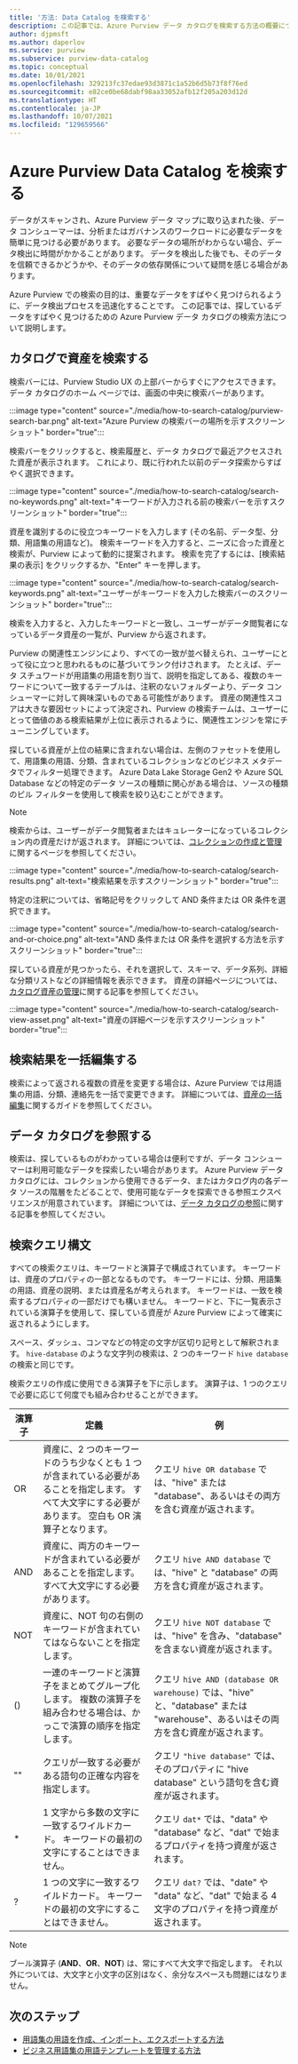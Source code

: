 ```yaml
---
title: '方法: Data Catalog を検索する'
description: この記事では、Azure Purview データ カタログを検索する方法の概要について説明します。
author: djpmsft
ms.author: daperlov
ms.service: purview
ms.subservice: purview-data-catalog
ms.topic: conceptual
ms.date: 10/01/2021
ms.openlocfilehash: 329213fc37edae93d3871c1a52b6d5b73f8f76ed
ms.sourcegitcommit: e82ce0be68dabf98aa33052afb12f205a203d12d
ms.translationtype: HT
ms.contentlocale: ja-JP
ms.lasthandoff: 10/07/2021
ms.locfileid: "129659566"
---
```

# <a name="search-the-azure-purview-data-catalog"></a>Azure Purview Data Catalog を検索する

データがスキャンされ、Azure Purview データ マップに取り込まれた後、データ コンシューマーは、分析またはガバナンスのワークロードに必要なデータを簡単に見つける必要があります。 必要なデータの場所がわからない場合、データ検出に時間がかかることがあります。 データを検出した後でも、そのデータを信頼できるかどうかや、そのデータの依存関係について疑問を感じる場合があります。

Azure Purview での検索の目的は、重要なデータをすばやく見つけられるように、データ検出プロセスを迅速化することです。 この記事では、探しているデータをすばやく見つけるための Azure Purview データ カタログの検索方法について説明します。

## <a name="search-the-catalog-for-assets"></a>カタログで資産を検索する

検索バーには、Purview Studio UX の上部バーからすぐにアクセスできます。 データ カタログのホーム ページでは、画面の中央に検索バーがあります。

:::image type="content" source="./media/how-to-search-catalog/purview-search-bar.png" alt-text="Azure Purview の検索バーの場所を示すスクリーンショット" border="true":::

検索バーをクリックすると、検索履歴と、データ カタログで最近アクセスされた資産が表示されます。 これにより、既に行われた以前のデータ探索からすばやく選択できます。

:::image type="content" source="./media/how-to-search-catalog/search-no-keywords.png" alt-text="キーワードが入力される前の検索バーを示すスクリーンショット" border="true":::

資産を識別するのに役立つキーワードを入力します (その名前、データ型、分類、用語集の用語など)。 検索キーワードを入力すると、ニーズに合った資産と検索が、Purview によって動的に提案されます。 検索を完了するには、[検索結果の表示] をクリックするか、"Enter" キーを押します。

:::image type="content" source="./media/how-to-search-catalog/search-keywords.png" alt-text="ユーザーがキーワードを入力した検索バーのスクリーンショット" border="true":::

検索を入力すると、入力したキーワードと一致し、ユーザーがデータ閲覧者になっているデータ資産の一覧が、Purview から返されます。

Purview の関連性エンジンにより、すべての一致が並べ替えられ、ユーザーにとって役に立つと思われるものに基づいてランク付けされます。 たとえば、データ スチュワードが用語集の用語を割り当て、説明を指定してある、複数のキーワードについて一致するテーブルは、注釈のないフォルダーより、データ コンシューマーに対して興味深いものである可能性があります。 資産の関連性スコアは大きな要因セットによって決定され、Purview の検索チームは、ユーザーにとって価値のある検索結果が上位に表示されるように、関連性エンジンを常にチューニングしています。

探している資産が上位の結果に含まれない場合は、左側のファセットを使用して、用語集の用語、分類、含まれているコレクションなどのビジネス メタデータでフィルター処理できます。 Azure Data Lake Storage Gen2 や Azure SQL Database などの特定のデータ ソースの種類に関心がある場合は、ソースの種類のピル フィルターを使用して検索を絞り込むことができます。

> [!NOTE]
> 検索からは、ユーザーがデータ閲覧者またはキュレーターになっているコレクション内の資産だけが返されます。 詳細については、[コレクションの作成と管理](how-to-create-and-manage-collections.md)に関するページを参照してください。

:::image type="content" source="./media/how-to-search-catalog/search-results.png" alt-text="検索結果を示すスクリーンショット" border="true":::

特定の注釈については、省略記号をクリックして AND 条件または OR 条件を選択できます。 

:::image type="content" source="./media/how-to-search-catalog/search-and-or-choice.png" alt-text="AND 条件または OR 条件を選択する方法を示すスクリーンショット" border="true":::

探している資産が見つかったら、それを選択して、スキーマ、データ系列、詳細な分類リストなどの詳細情報を表示できます。 資産の詳細ページについては、[カタログ資産の管理](catalog-asset-details.md)に関する記事を参照してください。

:::image type="content" source="./media/how-to-search-catalog/search-view-asset.png" alt-text="資産の詳細ページを示すスクリーンショット" border="true":::

## <a name="bulk-edit-search-results"></a>検索結果を一括編集する

検索によって返される複数の資産を変更する場合は、Azure Purview では用語集の用語、分類、連絡先を一括で変更できます。 詳細については、[資産の一括編集](how-to-bulk-edit-assets.md)に関するガイドを参照してください。

## <a name="browse-the-data-catalog"></a>データ カタログを参照する

検索は、探しているものがわかっている場合は便利ですが、データ コンシューマーは利用可能なデータを探索したい場合があります。 Azure Purview データ カタログには、コレクションから使用できるデータ、またはカタログ内の各データ ソースの階層をたどることで、使用可能なデータを探索できる参照エクスペリエンスが用意されています。 詳細については、[データ カタログの参照](how-to-browse-catalog.md)に関する記事を参照してください。

## <a name="search-query-syntax"></a>検索クエリ構文

すべての検索クエリは、キーワードと演算子で構成されています。 キーワードは、資産のプロパティの一部となるものです。 キーワードには、分類、用語集の用語、資産の説明、または資産名が考えられます。 キーワードは、一致を検索するプロパティの一部だけでも構いません。 キーワードと、下に一覧表示されている演算子を使用して、探している資産が Azure Purview によって確実に返されるようにします。

スペース、ダッシュ、コンマなどの特定の文字が区切り記号として解釈されます。 `hive-database` のような文字列の検索は、2 つのキーワード `hive database` の検索と同じです。 

検索クエリの作成に使用できる演算子を下に示します。 演算子は、1 つのクエリで必要に応じて何度でも組み合わせることができます。

| 演算子 | 定義 | 例 |
| -------- | ---------- | ------- |
| OR | 資産に、2 つのキーワードのうち少なくとも 1 つが含まれている必要があることを指定します。 すべて大文字にする必要があります。 空白も OR 演算子となります。  | クエリ `hive OR database` では、"hive" または "database"、あるいはその両方を含む資産が返されます。 |
| AND | 資産に、両方のキーワードが含まれている必要があることを指定します。 すべて大文字にする必要があります。 | クエリ `hive AND database` では、"hive" と "database" の両方を含む資産が返されます。 |
| NOT | 資産に、NOT 句の右側のキーワードが含まれていてはならないことを指定します。 | クエリ `hive NOT database` では、"hive" を含み、"database" を含まない資産が返されます。 |
| () | 一連のキーワードと演算子をまとめてグループ化します。 複数の演算子を組み合わせる場合は、かっこで演算の順序を指定します。 | クエリ `hive AND (database OR warehouse)` では、"hive" と、"database" または "warehouse"、あるいはその両方を含む資産が返されます。 |
| "" | クエリが一致する必要がある語句の正確な内容を指定します。 | クエリ `"hive database"` では、そのプロパティに "hive database" という語句を含む資産が返されます。 |
| * | 1 文字から多数の文字に一致するワイルドカード。 キーワードの最初の文字にすることはできません。 | クエリ `dat*` では、"data" や "database" など、"dat" で始まるプロパティを持つ資産が返されます。 |
| ? | 1 つの文字に一致するワイルドカード。 キーワードの最初の文字にすることはできません。 | クエリ `dat?` では、"date" や "data" など、"dat" で始まる 4 文字のプロパティを持つ資産が返されます。 |

> [!Note]
> ブール演算子 (**AND**、**OR**、**NOT**) は、常にすべて大文字で指定します。 それ以外については、大文字と小文字の区別はなく、余分なスペースも問題にはなりません。

## <a name="next-steps"></a>次のステップ

- [用語集の用語を作成、インポート、エクスポートする方法](how-to-create-import-export-glossary.md)
- [ビジネス用語集の用語テンプレートを管理する方法](how-to-manage-term-templates.md)
